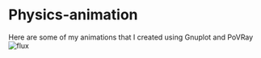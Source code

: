 # Physics-animation
Here are some of my animations that I created using Gnuplot and PoVRay
![flux](fluxsp.jpg)
